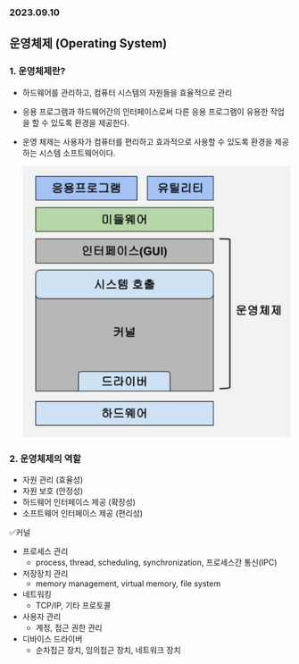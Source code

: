 ### 2023.09.10

## 운영체제 (Operating System)

### 1. 운영체제란?

- 하드웨어를 관리하고, 컴퓨터 시스템의 자원들을 효율적으로 관리
- 응용 프로그램과 하드웨어간의 인터페이스로써 다른 응용 프로그램이 유용한 작업을 할 수 있도록 환경을 제공한다.
- 운영 체제는 사용자가 컴퓨터를 편리하고 효과적으로 사용할 수 있도록 환경을 제공하는 시스템 소프트웨어이다.
  
  ![OS](../img/os.png "OS")

### 2. 운영체제의 역할
- 자원 관리 (효율성)
- 자원 보호 (안정성)
- 하드웨어 인터페이스 제공 (확장성)
- 소프트웨어 인터페이스 제공 (편리성)

✅커널

- 프로세스 관리
  - process, thread, scheduling, synchronization, 프로세스간 통신(IPC)
- 저장장치 관리
  - memory management, virtual memory, file system
- 네트워킹
  - TCP/IP, 기타 프로토콜
- 사용자 관리
  - 계정, 접근 권한 관리
- 디바이스 드라이버
  - 순차접근 장치, 임의접근 장치, 네트워크 장치
